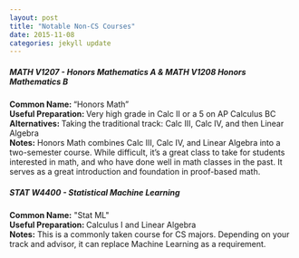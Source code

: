 ```yaml
---
layout: post
title: "Notable Non-CS Courses"
date: 2015-11-08
categories: jekyll update
---
```


<h5>MATH V1207 - Honors Mathematics A & MATH V1208 Honors Mathematics B</h5>
<b>Common Name: </b>“Honors Math”<br>
<b>Useful Preparation: </b>Very high grade in Calc II or a 5 on AP Calculus BC<br>
<b>Alternatives: </b>Taking the traditional track: Calc III, Calc IV, and then Linear Algebra <br>
<b>Notes:</b> Honors Math combines Calc III, Calc IV, and Linear Algebra into a two-semester course. While difficult, it’s a great class to take for students interested in math, and who have done well in math classes in the past. It serves as a great introduction and foundation in proof-based math.

<h5>STAT W4400 - Statistical Machine Learning</h5>
<b>Common Name:</b> "Stat ML"<br>
<b>Useful Preparation: </b> Calculus I and Linear Algebra <br>
<b>Notes:</b> This is a commonly taken course for CS majors. Depending on your track and advisor, it can replace Machine Learning as a requirement. 

